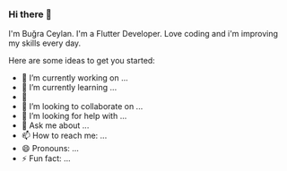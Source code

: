 ### Hi there 👋


I'm Buğra Ceylan. I'm a Flutter Developer. Love coding and i'm improving my skills every day. 

Here are some ideas to get you started:

- 🔭 I’m currently working on ...
- 🌱 I’m currently learning ...
- 💫 
- 👯 I’m looking to collaborate on ...
- 🤔 I’m looking for help with ...
- 💬 Ask me about ...
- 📫 How to reach me: ...
- 😄 Pronouns: ...
- ⚡ Fun fact: ...
